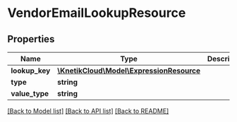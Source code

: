 # VendorEmailLookupResource

## Properties
Name | Type | Description | Notes
------------ | ------------- | ------------- | -------------
**lookup_key** | [**\KnetikCloud\Model\ExpressionResource**](ExpressionResource.md) |  | [optional] 
**type** | **string** |  | [optional] 
**value_type** | **string** |  | [optional] 

[[Back to Model list]](../README.md#documentation-for-models) [[Back to API list]](../README.md#documentation-for-api-endpoints) [[Back to README]](../README.md)



